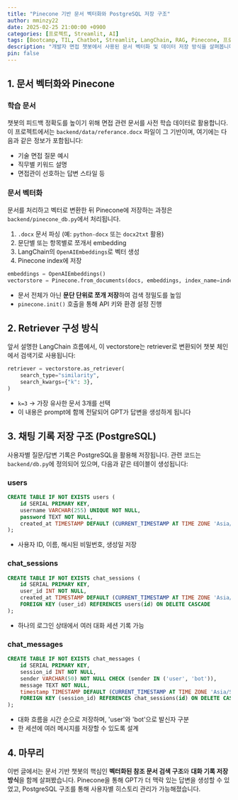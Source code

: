 ```yaml
---
title: "Pinecone 기반 문서 벡터화와 PostgreSQL 저장 구조"
author: mminzy22
date: 2025-02-25 21:00:00 +0900
categories: [프로젝트, Streamlit, AI]
tags: [Bootcamp, TIL, Chatbot, Streamlit, LangChain, RAG, Pinecone, 프로젝트]
description: "개발자 면접 챗봇에서 사용된 문서 벡터화 및 데이터 저장 방식을 살펴봅니다. Pinecone을 활용한 유사 문서 검색과 PostgreSQL 기반 채팅 기록 저장 구조를 중심으로 설명합니다."
pin: false
---
```



## 1. 문서 벡터화와 Pinecone

### 학습 문서

챗봇의 피드백 정확도를 높이기 위해 면접 관련 문서를 사전 학습 데이터로 활용합니다. 이 프로젝트에서는 `backend/data/referance.docx` 파일이 그 기반이며, 여기에는 다음과 같은 정보가 포함됩니다:

- 기술 면접 질문 예시
- 직무별 키워드 설명
- 면접관이 선호하는 답변 스타일 등


### 문서 벡터화

문서를 처리하고 벡터로 변환한 뒤 Pinecone에 저장하는 과정은 `backend/pinecone_db.py`에서 처리됩니다.

1. `.docx` 문서 파싱 (예: `python-docx` 또는 `docx2txt` 활용)
2. 문단별 또는 항목별로 쪼개서 embedding
3. LangChain의 `OpenAIEmbeddings`로 벡터 생성
4. Pinecone index에 저장

```python
embeddings = OpenAIEmbeddings()
vectorstore = Pinecone.from_documents(docs, embeddings, index_name=index_name)
```

- 문서 전체가 아닌 **문단 단위로 쪼개 저장**하여 검색 정밀도를 높임
- `pinecone.init()` 호출을 통해 API 키와 환경 설정 진행


## 2. Retriever 구성 방식

앞서 설명한 LangChain 흐름에서, 이 vectorstore는 retriever로 변환되어 챗봇 체인에서 검색기로 사용됩니다:

```python
retriever = vectorstore.as_retriever(
    search_type="similarity",
    search_kwargs={"k": 3},
)
```

- `k=3` → 가장 유사한 문서 3개를 선택
- 이 내용은 prompt에 함께 전달되어 GPT가 답변을 생성하게 됩니다


## 3. 채팅 기록 저장 구조 (PostgreSQL)

사용자별 질문/답변 기록은 PostgreSQL을 활용해 저장됩니다. 관련 코드는 `backend/db.py`에 정의되어 있으며, 다음과 같은 테이블이 생성됩니다:

### users

```sql
CREATE TABLE IF NOT EXISTS users (
    id SERIAL PRIMARY KEY,
    username VARCHAR(255) UNIQUE NOT NULL,
    password TEXT NOT NULL,
    created_at TIMESTAMP DEFAULT (CURRENT_TIMESTAMP AT TIME ZONE 'Asia/Seoul')
);
```

- 사용자 ID, 이름, 해시된 비밀번호, 생성일 저장

### chat_sessions

```sql
CREATE TABLE IF NOT EXISTS chat_sessions (
    id SERIAL PRIMARY KEY,
    user_id INT NOT NULL,
    created_at TIMESTAMP DEFAULT (CURRENT_TIMESTAMP AT TIME ZONE 'Asia/Seoul'),
    FOREIGN KEY (user_id) REFERENCES users(id) ON DELETE CASCADE
);
```

- 하나의 로그인 상태에서 여러 대화 세션 기록 가능

### chat_messages

```sql
CREATE TABLE IF NOT EXISTS chat_messages (
    id SERIAL PRIMARY KEY,
    session_id INT NOT NULL,
    sender VARCHAR(50) NOT NULL CHECK (sender IN ('user', 'bot')),
    message TEXT NOT NULL,
    timestamp TIMESTAMP DEFAULT (CURRENT_TIMESTAMP AT TIME ZONE 'Asia/Seoul'),
    FOREIGN KEY (session_id) REFERENCES chat_sessions(id) ON DELETE CASCADE
);
```

- 대화 흐름을 시간 순으로 저장하며, 'user'와 'bot'으로 발신자 구분
- 한 세션에 여러 메시지를 저장할 수 있도록 설계


## 4. 마무리

이번 글에서는 문서 기반 챗봇의 핵심인 **벡터화된 참조 문서 검색 구조**와 **대화 기록 저장 방식**을 함께 살펴봤습니다. Pinecone을 통해 GPT가 더 맥락 있는 답변을 생성할 수 있었고, PostgreSQL 구조를 통해 사용자별 히스토리 관리가 가능해졌습니다.
